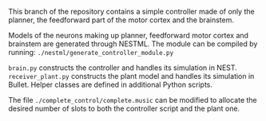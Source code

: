 This branch of the repository contains a simple controller made of only the planner, the feedforward part of the motor cortex and the brainstem.

Models of the neurons making up planner, feedforward motor cortex and brainstem are generated through NESTML. The module can be compiled by running:
`./nestml/generate_controller_module.py`

`brain.py` constructs the controller and handles its simulation in NEST.
`receiver_plant.py` constructs the plant model and handles its simulation in Bullet.
Helper classes are defined in additional Python scripts.

The file `./complete_control/complete.music` can be modified to allocate the desired number of slots to both the controller script and the plant one.

